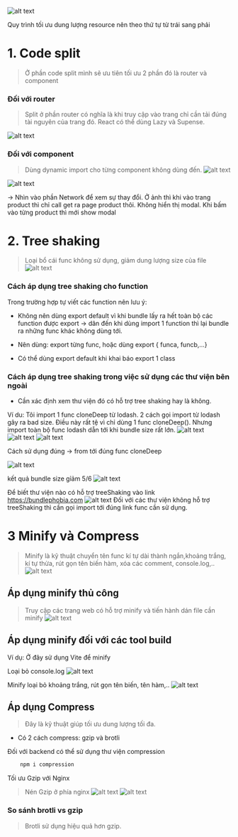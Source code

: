 ![alt text](image.png)

Quy trình tối ưu dung lượng resource nên theo thứ tự từ trái sang phải

# 1. Code split

> Ở phần code split mình sẽ ưu tiên tối ưu 2 phần đó là router và component

### Đối với router

> Split ở phần router có nghĩa là khi truy cập vào trang chỉ cần tải đúng tài nguyên của trang đó. React có thể dùng Lazy và Supense.

![alt text](image-1.png)

### Đối với component

> Dùng dynamic import cho từng component không dùng đến.
> ![alt text](image-2.png)

![alt text](image-3.png)

-> Nhìn vào phần Network để xem sự thay đổi. Ở ảnh thì khi vào trang product thì chỉ call get ra page product thôi. Không hiển thị modal. Khi bấm vào từng product thì mới show modal

# 2. Tree shaking

> Loại bổ cái func không sử dụng, giảm dung lượng size của file
> ![alt text](image-5.png)

### Cách áp dụng tree shaking cho function

Trong trường hợp tự viết các function nên lưu ý:

- Không nên dùng export default vì khi bundle lấy ra hết toàn bộ các function được export -> dân đến khi dùng import 1 function thì lại bundle ra những func khác không dùng tới.

- Nên dùng: export từng func, hoặc dùng export { funca, funcb,...}

- Có thể dùng export default khi khai báo export 1 class

### Cách áp dụng tree shaking trong việc sử dụng các thư viện bên ngoài

- Cần xác định xem thư viện đó có hỗ trợ tree shaking hay là không.

Ví du: Tôi import 1 func cloneDeep từ lodash. 2 cách gọi import từ lodash gây ra bad size. Điều này rất tệ vì chỉ dùng 1 func cloneDeep(). Nhưng import toàn bộ func lodash dẫn tới khi bundle size rất lớn.
![alt text](image-7.png)
![alt text](image-9.png)
![alt text](image-8.png)

Cách sử dụng đúng -> from tới đúng func cloneDeep

![alt text](image-10.png)

kết quả bundle size gỉảm 5/6
![alt text](image-11.png)

Để biết thư viện nào có hỗ trợ treeShaking vào link https://bundlephobia.com
![alt text](image-12.png)
Đối với các thư viện không hỗ trợ treeShaking thì cần gọi import tới đúng link func cần sử dụng.

# 3 Minify và Compress

> Minify là kỹ thuật chuyển tên func kí tự dài thành ngắn,khoảng trắng, kí tự thừa, rút gọn tên biến hàm, xóa các comment, console.log,..
![alt text](image-13.png)

## Áp dụng minify thủ công

> Truy cập các trang web có hỗ trợ minify và tiến hành dán file cần minify
![alt text](image-14.png)

## Áp dụng minify đối với các tool build

Ví dụ: Ở đây sử dụng Vite để minify

Loại bỏ console.log
![alt text](image-15.png)

Minify loại bỏ khoảng trắng, rút gọn tên biến, tên hàm,..
![alt text](image-16.png)

## Áp dụng Compress

> Đây là kỹ thuật giúp tối ưu dung lượng tối đa. 
- Có 2 cách compress: gzip và brotli

Đối với backend có thể sử dụng thư viện compression

```cmd
    npm i compression
```

Tối ưu Gzip với Nginx
> Nén Gzip ở phía nginx
![alt text](image-17.png)
![alt text](image-18.png)

### So sánh brotli vs gzip
> Brotli sử dụng hiệu quả hơn gzip. 